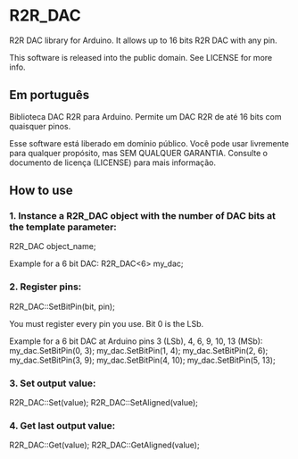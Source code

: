 # R2R_DAC

R2R DAC library for Arduino. It allows up to 16 bits R2R DAC with any pin.

This software is released into the public domain. See LICENSE for more info.

## Em português

Biblioteca DAC R2R para Arduino. Permite um DAC R2R de até 16 bits com quaisquer pinos.

Esse software está liberado em domínio público. Você pode usar livremente para qualquer propósito, mas SEM QUALQUER GARANTIA. Consulte o documento de licença (LICENSE) para mais informação.

## How to use

### 1. Instance a R2R_DAC object with the number of DAC bits at the template parameter:

R2R_DAC<n> object_name;

Example for a 6 bit DAC:
R2R_DAC<6> my_dac;

### 2. Register pins:

R2R_DAC::SetBitPin(bit, pin);

You must register every pin you use. Bit 0 is the LSb.

Example for a 6 bit DAC at Arduino pins 3 (LSb), 4, 6, 9, 10, 13 (MSb):
my_dac.SetBitPin(0, 3);
my_dac.SetBitPin(1, 4);
my_dac.SetBitPin(2, 6);
my_dac.SetBitPin(3, 9);
my_dac.SetBitPin(4, 10);
my_dac.SetBitPin(5, 13);

### 3. Set output value:

R2R_DAC::Set(value);
R2R_DAC::SetAligned(value);

### 4. Get last output value:

R2R_DAC::Get(value);
R2R_DAC::GetAligned(value);
